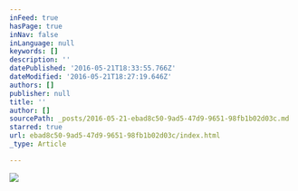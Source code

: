 ```yaml
---
inFeed: true
hasPage: true
inNav: false
inLanguage: null
keywords: []
description: ''
datePublished: '2016-05-21T18:33:55.766Z'
dateModified: '2016-05-21T18:27:19.646Z'
authors: []
publisher: null
title: ''
author: []
sourcePath: _posts/2016-05-21-ebad8c50-9ad5-47d9-9651-98fb1b02d03c.md
starred: true
url: ebad8c50-9ad5-47d9-9651-98fb1b02d03c/index.html
_type: Article

---
```

![](https://the-grid-user-content.s3-us-west-2.amazonaws.com/cfa1d398-74bc-49d7-8951-e254eff45b73.gif)